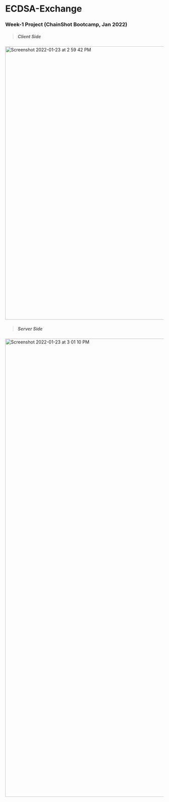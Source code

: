 # ECDSA-Exchange
### Week-1 Project (ChainShot Bootcamp, Jan 2022)


> ##### Client Side

<img width="870" alt="Screenshot 2022-01-23 at 2 59 42 PM" src="https://user-images.githubusercontent.com/72552910/150674861-bd4425c2-3d89-489c-bc74-2b2e662e23ae.png">


> ##### Server Side

<img width="1458" alt="Screenshot 2022-01-23 at 3 01 10 PM" src="https://user-images.githubusercontent.com/72552910/150675062-a88954e1-e471-4c68-b3dc-b4d1d7d84ea8.png">
